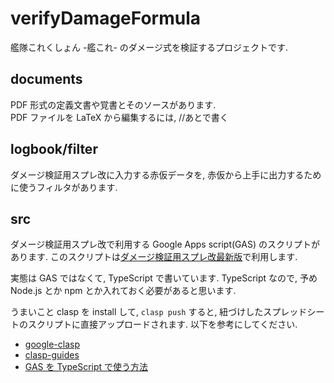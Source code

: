 # verifyDamageFormula

艦隊これくしょん -艦これ- のダメージ式を検証するプロジェクトです.

## documents

PDF 形式の定義文書や覚書とそのソースがあります.  
PDF ファイルを LaTeX から編集するには, //あとで書く

## logbook/filter

ダメージ検証用スプレ改に入力する赤仮データを, 赤仮から上手に出力するために使うフィルタがあります.

## src

ダメージ検証用スプレ改で利用する Google Apps script(GAS) のスクリプトがあります.
このスクリプトは[ダメージ検証用スプレ改最新版](https://drive.google.com/drive/folders/1J_tBagjdXl81d0onHqKf--H5hf0TGHnw?usp=sharing)で利用します.

実態は GAS ではなくて, TypeScript で書いています.
TypeScript なので, 予め Node.js とか npm とか入れておく必要があると思います.

うまいこと clasp を install して, `clasp push` すると, 紐づけしたスプレッドシートのスクリプトに直接アップロードされます.
以下を参考にしてください.

- [google-clasp](https://github.com/google/clasp)
- [clasp-guides](https://developers.google.com/apps-script/guides/clasp?hl=ja)
- [GAS を TypeScript で使う方法](https://www.oit.ac.jp/rd/labs/kobayashi-lab/~yagshi/gasts.html)
